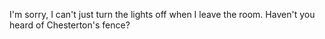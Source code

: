 I'm sorry, I can't just turn the lights off when I leave the room. Haven't you heard of Chesterton's fence?

